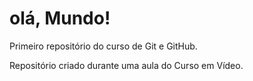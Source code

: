 # olá, Mundo!
 Primeiro repositório do curso de Git e GitHub.

Repositório criado durante uma aula do Curso em Vídeo.
